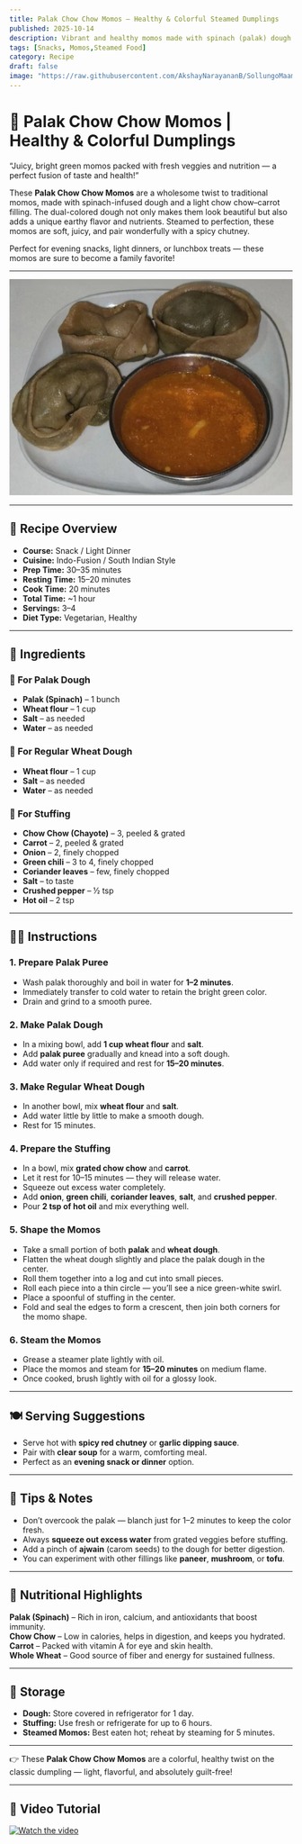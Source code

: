 ```yaml
---
title: Palak Chow Chow Momos – Healthy & Colorful Steamed Dumplings  
published: 2025-10-14  
description: Vibrant and healthy momos made with spinach (palak) dough and a nutritious chow chow–carrot filling — a colorful, juicy, and wholesome South Indian-style twist to traditional dumplings!  
tags: [Snacks, Momos,Steamed Food]  
category: Recipe  
draft: false  
image: "https://raw.githubusercontent.com/AkshayNarayananB/SollungoMaami/master/images/chowchowmomos.png"  
---
```


# 🥟 Palak Chow Chow Momos | Healthy & Colorful Dumplings  

“Juicy, bright green momos packed with fresh veggies and nutrition — a perfect fusion of taste and health!”  

These **Palak Chow Chow Momos** are a wholesome twist to traditional momos, made with spinach-infused dough and a light chow chow–carrot filling. The dual-colored dough not only makes them look beautiful but also adds a unique earthy flavor and nutrients. Steamed to perfection, these momos are soft, juicy, and pair wonderfully with a spicy chutney.  

Perfect for evening snacks, light dinners, or lunchbox treats — these momos are sure to become a family favorite!  

---

![Palak Chow Chow Momos](https://raw.githubusercontent.com/AkshayNarayananB/SollungoMaami/master/images/chowchowmomos.png)

---

## 📌 Recipe Overview  

- **Course:** Snack / Light Dinner  
- **Cuisine:** Indo-Fusion / South Indian Style  
- **Prep Time:** 30–35 minutes  
- **Resting Time:** 15–20 minutes  
- **Cook Time:** 20 minutes  
- **Total Time:** ~1 hour  
- **Servings:** 3–4  
- **Diet Type:** Vegetarian, Healthy  

---

## 🛒 Ingredients  

### 🌿 For Palak Dough  
- **Palak (Spinach)** – 1 bunch  
- **Wheat flour** – 1 cup  
- **Salt** – as needed  
- **Water** – as needed  

### 🌾 For Regular Wheat Dough  
- **Wheat flour** – 1 cup  
- **Salt** – as needed  
- **Water** – as needed  

### 🥕 For Stuffing  
- **Chow Chow (Chayote)** – 3, peeled & grated  
- **Carrot** – 2, peeled & grated  
- **Onion** – 2, finely chopped  
- **Green chili** – 3 to 4, finely chopped  
- **Coriander leaves** – few, finely chopped  
- **Salt** – to taste  
- **Crushed pepper** – ½ tsp  
- **Hot oil** – 2 tsp  

---

## 👩‍🍳 Instructions  

### 1. Prepare Palak Puree  
- Wash palak thoroughly and boil in water for **1–2 minutes**.  
- Immediately transfer to cold water to retain the bright green color.  
- Drain and grind to a smooth puree.  

### 2. Make Palak Dough  
- In a mixing bowl, add **1 cup wheat flour** and **salt**.  
- Add **palak puree** gradually and knead into a soft dough.  
- Add water only if required and rest for **15–20 minutes**.  

### 3. Make Regular Wheat Dough  
- In another bowl, mix **wheat flour** and **salt**.  
- Add water little by little to make a smooth dough.  
- Rest for 15 minutes.  

### 4. Prepare the Stuffing  
- In a bowl, mix **grated chow chow** and **carrot**.  
- Let it rest for 10–15 minutes — they will release water.  
- Squeeze out excess water completely.  
- Add **onion**, **green chili**, **coriander leaves**, **salt**, and **crushed pepper**.  
- Pour **2 tsp of hot oil** and mix everything well.  

### 5. Shape the Momos  
- Take a small portion of both **palak** and **wheat dough**.  
- Flatten the wheat dough slightly and place the palak dough in the center.  
- Roll them together into a log and cut into small pieces.  
- Roll each piece into a thin circle — you’ll see a nice green-white swirl.  
- Place a spoonful of stuffing in the center.  
- Fold and seal the edges to form a crescent, then join both corners for the momo shape.  

### 6. Steam the Momos  
- Grease a steamer plate lightly with oil.  
- Place the momos and steam for **15–20 minutes** on medium flame.  
- Once cooked, brush lightly with oil for a glossy look.  

---

## 🍽️ Serving Suggestions  

- Serve hot with **spicy red chutney** or **garlic dipping sauce**.  
- Pair with **clear soup** for a warm, comforting meal.  
- Perfect as an **evening snack or dinner** option.  

---

## 🌟 Tips & Notes  

- Don’t overcook the palak — blanch just for 1–2 minutes to keep the color fresh.  
- Always **squeeze out excess water** from grated veggies before stuffing.  
- Add a pinch of **ajwain** (carom seeds) to the dough for better digestion.  
- You can experiment with other fillings like **paneer**, **mushroom**, or **tofu**.  

---

## 🥦 Nutritional Highlights  

**Palak (Spinach)** – Rich in iron, calcium, and antioxidants that boost immunity.  
**Chow Chow** – Low in calories, helps in digestion, and keeps you hydrated.  
**Carrot** – Packed with vitamin A for eye and skin health.  
**Whole Wheat** – Good source of fiber and energy for sustained fullness.  

---

## 🥡 Storage  

- **Dough:** Store covered in refrigerator for 1 day.  
- **Stuffing:** Use fresh or refrigerate for up to 6 hours.  
- **Steamed Momos:** Best eaten hot; reheat by steaming for 5 minutes.  

---

👉 These **Palak Chow Chow Momos** are a colorful, healthy twist on the classic dumpling — light, flavorful, and absolutely guilt-free!  

---

## 🎥 Video Tutorial  

[![Watch the video](https://img.youtube.com/vi/ORCmTYV1pMY/0.jpg)](https://youtu.be/ORCmTYV1pMY?si=yDSVPCNKYUMLjlKg)
